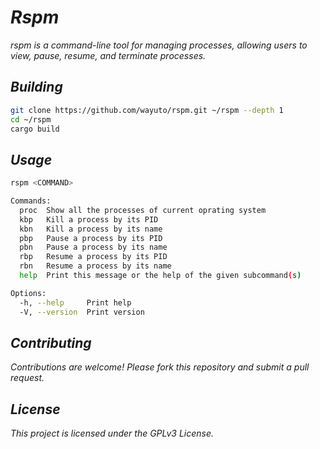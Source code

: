 # ***Rspm***
*rspm is a command-line tool for managing processes, allowing users to view, pause, resume, and terminate processes.*

## ***Building***
```bash
git clone https://github.com/wayuto/rspm.git ~/rspm --depth 1
cd ~/rspm
cargo build
```

## ***Usage***
```bash
rspm <COMMAND>

Commands:
  proc  Show all the processes of current oprating system
  kbp   Kill a process by its PID
  kbn   Kill a process by its name
  pbp   Pause a process by its PID
  pbn   Pause a process by its name
  rbp   Resume a process by its PID
  rbn   Resume a process by its name
  help  Print this message or the help of the given subcommand(s)

Options:
  -h, --help     Print help
  -V, --version  Print version
```

## ***Contributing***
*Contributions are welcome! Please fork this repository and submit a pull request.*

## ***License***
*This project is licensed under the GPLv3 License.*
